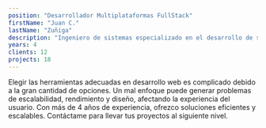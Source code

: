 ```yaml
---
position: "Desarrollador Multiplataformas FullStack"
firstName: "Juan C."
lastName: "Zuñiga"
description: "Ingeniero de sistemas especializado en el desarrollo de software multiplataformas"
years: 4
clients: 12
projects: 18
---
```

Elegir las herramientas adecuadas en desarrollo web es complicado debido a la gran cantidad de opciones. Un mal enfoque puede generar problemas de escalabilidad, rendimiento y diseño, afectando la experiencia del usuario.
Con más de 4 años de experiencia, ofrezco soluciones eficientes y escalables. Contáctame para llevar tus proyectos al siguiente nivel.
